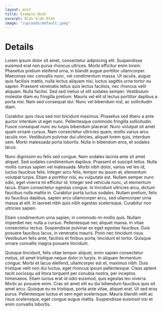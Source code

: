 ```yaml
---
layout: post
title: Example Book
excerpt: Blah blah blah
image: "/uploads/default.jpeg"
---
```


# Details

Lorem ipsum dolor sit amet, consectetur adipiscing elit. Suspendisse euismod erat non purus rhoncus ultrices. Morbi efficitur enim lorem. Phasellus pretium eleifend urna, in blandit augue porttitor ullamcorper. Maecenas nec convallis nunc, vel condimentum massa. Ut iaculis, augue quis facilisis mattis, nulla lectus aliquam nisi, luctus sagittis urna tortor eu sapien. Praesent venenatis tellus quis lectus facilisis, nec rhoncus velit aliquam. Nulla facilisi. Sed sed metus ut elit sodales semper. Vestibulum molestie diam eu fringilla pretium. Mauris vel elit id lectus porttitor dapibus a porta nisi. Nam sed consequat dui. Nunc vel bibendum nisl, ac sollicitudin diam.

Curabitur quis risus sed nisl tincidunt maximus. Phasellus sed libero a ante auctor interdum ut eget nunc. Pellentesque commodo fringilla sollicitudin. Fusce consequat nunc eu turpis bibendum placerat. Nunc volutpat sit amet quam ornare cursus. Nam consectetur ultricies quam, mollis varius arcu iaculis non. Vestibulum pulvinar dui ultricies, aliquet lorem quis, interdum sem. Morbi malesuada porta lobortis. Nulla in bibendum eros, et sodales lacus.

Nunc dignissim eu felis sed congue. Nam sodales lacinia ante sit amet aliquet. Sed sodales condimentum dapibus. Praesent et suscipit tellus. Nulla mollis cursus sapien vel malesuada. Morbi nibh dolor, varius vel leo id, luctus faucibus felis. Integer arcu felis, tempor eu ipsum at, elementum volutpat turpis. Etiam a porttitor nisi, eu vulputate est. Nullam semper nunc odio, eget viverra mi efficitur id. Integer sed vehicula nunc, ut elementum lacus. Etiam consectetur egestas congue. In tincidunt ultricies arcu, dictum faucibus nulla mattis in. Curabitur porta luctus sodales. Nullam pretium, felis eu faucibus dapibus, sapien arcu ullamcorper arcu, sed ullamcorper urna massa at elit. In laoreet nibh quis nibh egestas scelerisque. Curabitur non ultricies sapien.

Etiam condimentum urna sapien, in commodo mi mollis quis. Nullam imperdiet nec nulla a cursus. Pellentesque nec aliquet massa. In vitae consectetur lectus. Suspendisse pulvinar ex eget egestas faucibus. Duis posuere faucibus lacus, in venenatis mauris. Proin nec tincidunt risus. Vestibulum felis ante, facilisis et finibus porta, tincidunt et tortor. Quisque ornare convallis magna posuere tincidunt.

Quisque tincidunt, felis vitae tempor aliquet, enim sapien consectetur metus, sit amet tristique neque dolor in turpis. In aliquam fermentum congue. Morbi et lacus eleifend, ullamcorper est et, maximus nibh. Duis tristique velit non dui luctus, eget rhoncus ipsum pellentesque. Class aptent taciti sociosqu ad litora torquent per conubia nostra, per inceptos himenaeos. Etiam luctus erat id odio euismod, quis egestas leo viverra. Morbi ac posuere enim. Cras sit amet elit eu dui bibendum faucibus quis sit amet arcu. Quisque eu ex tristique, porta ante vitae, aliquet erat. Ut sed eros purus. Pellentesque luctus et sem eget scelerisque. Mauris blandit velit ac risus scelerisque, eget congue augue mattis. Suspendisse euismod nisi et enim convallis lobortis.

